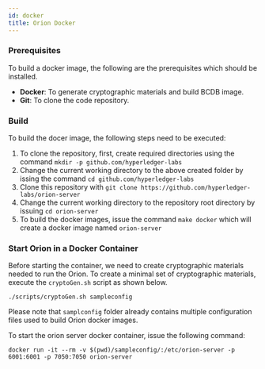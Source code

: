 ```yaml
---
id: docker
title: Orion Docker
---
```


<!--
 Copyright IBM Corp. All Rights Reserved.

 SPDX-License-Identifier: CC-BY-4.0
 -->

### Prerequisites

To build a docker image, the following are the prerequisites which should be installed.

  - **Docker**: To generate cryptographic materials and build BCDB image.
  - **Git**: To clone the code repository.

### Build

To build the docer image, the following steps need to be executed:

  1. To clone the repository, first, create required directories using the command `mkdir -p github.com/hyperledger-labs`
  2. Change the current working directory to the above created folder by issing the command `cd github.com/hyperledger-labs`
  3. Clone this repository with `git clone https://github.com/hyperledger-labs/orion-server`
  4. Change the current working directory to the repository root directory by issuing `cd orion-server`
  5. To build the docker images, issue the command `make docker` which will create a docker image named `orion-server`

### Start Orion in a Docker Container
Before starting the container, we need to create cryptographic materials needed to run the Orion.  To create a minimal set of cryptographic materials, execute the `cryptoGen.sh` script as shown below.
```
./scripts/cryptoGen.sh sampleconfig
```

Please note that `samplconfig` folder already contains multiple configuration files used to build Orion docker images.

To start the orion server docker container, issue the following command:
```
docker run -it --rm -v $(pwd)/sampleconfig/:/etc/orion-server -p 6001:6001 -p 7050:7050 orion-server
``` 

